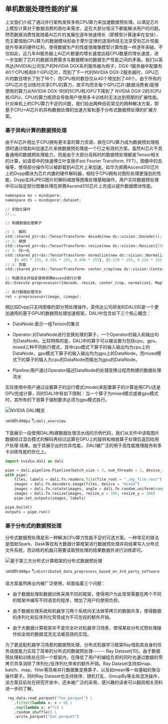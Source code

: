 ## 单机数据处理性能的扩展

上文我们介绍了通过并行架构发挥多核CPU算力来加速数据预处理，以满足芯片上模型计算对于数据消费的吞吐率需求，这在大部分情况下都能解决用户的问题。然而数据消费性能随着AI芯片的发展在逐年快速增长（即模型计算速率在变快），而主要借助CPU算力的数据模块却由于摩尔定律的逐渐终结无法享受到芯片性能提升带来的硬件红利，使得数据生产的性能很难像模型计算性能一样逐年突破。不仅如此，近几年AI服务器上AI芯片数量的增长速度远超CPU数量的增长速度，进一步加剧了芯片的数据消费需求与数据模块的数据生产性能之间的矛盾。我们以英伟达(NVIDIA)公司生产的NVIDIA DGX系列服务器为例子，DGX-1服务器中配置有40个CPU核和8个GPU芯片，而到了下一代的NVIDIA DGX-2服务器时，GPU芯片的数目增长了到了16个，而CPU核的数目仅从40个增加到了48个。由于所有的GPU芯片在训练时共享CPU的算力，故平均而言每个GPU芯片(数据消费者)能够使用的算力从NVIDIA DGX-1时的5CPU核/GPU下降到了 NVIDIA DGX-2的3CPU核/GPU，CPU的算力瓶颈会导致用户使用多卡训练时无法达到预期的扩展性能。针对单机上的CPU算力不足的问题，我们给出两种目前常见的两种解决方案，即基于CPU+AI芯片的异构数据处理的加速方案和基于分布式数据预处理的扩展方案。

### 基于异构计算的数据预处理

由于AI芯片相比于CPU拥有更丰富的算力资源，故在CPU算力成为数据预处理瓶颈时通过借助AI加速芯片来做数据预处理是一个行之有效的方案。虽然AI芯片不具备通用的数据预处理能力，但是由于大部分高耗时的数据预处理都是Tensor相关的计算，如语音中的快速傅立叶变换(Fast Fourier Transform, FFT)，图像中的去噪等，使得部分操作可以被卸载到AI芯片上来加速。如华为昇腾Ascend310芯片上的Dvpp模块为芯片内置的硬件解码器，相较于CPU拥有对图形处理更强劲的性能，Dvpp支持JPEG图片的解码缩放等图像处理基础操作，用户实际数据预处理中可以指定部分图像处理在昇腾Ascend310芯片上完成以提升数据模块性能。

```python
namespace ms = mindspore;
namespace ds = mindspore::dataset;

// 初始化操作
//...

// 构建数据处理算子

// 1. 解码
std::shared_ptr<ds::TensorTransform> decode(new ds::vision::Decode());
// 2. 缩放
std::shared_ptr<ds::TensorTransform> resize(new ds::vision::Resize({256}));
// 3. 归一化
std::shared_ptr<ds::TensorTransform> normalize(new ds::vision::Normalize(
    {0.485 * 255, 0.456 * 255, 0.406 * 255}, {0.229 * 255, 0.224 * 255, 0.225 * 255}));
// 4. 剪裁
std::shared_ptr<ds::TensorTransform> center_crop(new ds::vision::CenterCrop({224, 224}));

// 构建流水并指定使用昇腾Ascend进行计算
ds::Execute preprocessor({decode, resize, center_crop, normalize}, MapTargetDevice::kAscend310, 0);

// 执行数据处理流水
ret = preprocessor(image, &image);
```

相比较Dvpp只支持图像的部分预处理操作，英伟达公司研发的DALI\[8\]是一个更加通用的基于GPU的数据预处理加速框架。DALI中包含如下三个核心概念：

-   DataNode:表示一组Tensor的集合

-   Operator:对DataNode进行变换处理的算子，一个Operator的输入和输出均为DataNode。比较特殊的是，DALI中的算子可以被设置为包括cpu，gpu，mixed三种不同执行模式，其中cpu模式下算子的输入输出均为cpu上的DataNode，gpu模式下算子的输入输出均为gpu上的DataNode，而mixed模式下的算子的输入为cpu的DataNode而输出为gpu的DataNode。

-   Pipeline:用户通过Operator描述DataNode的处理变换过程而构建的数据处理流水

实际使用中用户通过设置算子的运行模式(mode)来配置算子的计算是用CPU还是GPU完成计算，同时DALI中有如下限制：当一个算子为mixed模式或者gpu模式时，其所有的下游算子强制要求必须为gpu模式执行。

![NVIDIA DALI概览](../img/ch07/7.5/dali_overview.png)

:width:`800px`
:label:`dali_overview`

下面展示一段使用DALI构建数据处理流水线的示例代码，我们从文件中读取图片数据经过混合模式的解码再经过运算在GPU上的旋转和缩放算子处理后返回给用户处理
结果。由于其展示出的优异性能，
DALI被广泛的用于高性能推理服务和多卡训练性能的优化上。


```python
import nvidia.dali as dali

pipe = dali.pipeline.Pipeline(batch_size = 3, num_threads = 2, device_id = 0)
with pipe:
    files, labels = dali.fn.readers.file(file_root = "./my_file_root")
    images = dali.fn.decoders.image(files, device = "mixed")
    images = dali.fn.rotate(images, angle = dali.fn.random.uniform(range=(-45,45)))
    images = dali.fn.resize(images, resize_x = 300, resize_y = 300)
    pipe.set_outputs(images, labels)

pipe.build()
outputs = pipe.run()
```

### 基于分布式的数据预处理

分布式数据预处理是另一种解决CPU算力性能不足的可选方案。一种常见的做法是借助Spark、Dask等现有大数据计算框架进行数据预处理并将结果写入分布式文件系统，而训练的机器只需要读取预处理的结果数据并进行训练即可。

![基于第三方分布式计算框架的分布式数据预处理](../img/ch07/7.5/distribute.png)

:width:`800px`
:label:`distributed_data_preprocess_based_on_3rd_party_software`

该方案虽然再业内被广泛使用，却面临着三个问题：

-   由于数据处理和数据训练采用不同的框架，使得用户为此常常需要在两个不同的框架中编写不同语言的程序，增加了用户的使用负担。

-   由于数据处理系统和机器学习两个系统间无法做零拷贝的数据共享，使得数据的序列化和反序列化常常成为不可忽视的额外开销。

-   由于大数据计算框架并不是完全针对机器学习场景，使得某些分布式预处理操作如全局的数据混洗无法被高效的实现。

为了更适配机器学习场景的数据预处理，分布式机器学习框架Ray借助其自身的任务调度能力实现了简单的分布式的数据预处理------
Ray Dataset\[10\]，由于数据预处理和训练处在同一个框架内，在降低了用户的编程负担的同时也通过数据的零拷贝共享消除了序列化/反序列化带来的额外开销。Ray Dataset支持如map、batch、map、filter等简单并行数据集变换算子、以及如mean等一些基础的聚合操作算子。同时Ray
Dataset也支持排序、随机打乱、GroupBy等全局混洗操作，该方案目前处在研究开发中，还未被广泛的采用，感兴趣的读者可以翻阅相关资料进一步的了解。

```python
 ray.data.read_parquet("foo.parquet") \
    .filter(lambda x: x < 0) \
    .map(lambda x: x**2) \
    .random_shuffle() \
    .write_parquet("bar.parquet")
```
